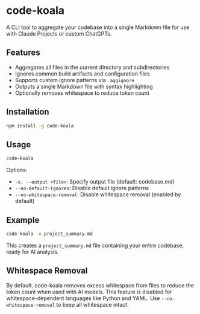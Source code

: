 # code-koala

A CLI tool to aggregate your codebase into a single Markdown file for use with Claude Projects or custom ChatGPTs.

## Features

- Aggregates all files in the current directory and subdirectories
- Ignores common build artifacts and configuration files
- Supports custom ignore patterns via `.aggignore`
- Outputs a single Markdown file with syntax highlighting
- Optionally removes whitespace to reduce token count

## Installation

```bash
npm install -g code-koala
```

## Usage

```bash
code-koala
```

Options:
- `-o, --output <file>`: Specify output file (default: codebase.md)
- `--no-default-ignores`: Disable default ignore patterns
- `--no-whitespace-removal`: Disable whitespace removal (enabled by default)

## Example

```bash
code-koala -o project_summary.md
```

This creates a `project_summary.md` file containing your entire codebase, ready for AI analysis.

## Whitespace Removal

By default, code-koala removes excess whitespace from files to reduce the token count when used with AI models. This feature is disabled for whitespace-dependent languages like Python and YAML. Use `--no-whitespace-removal` to keep all whitespace intact.